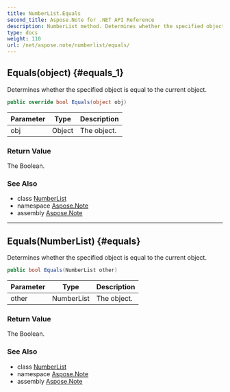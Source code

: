 ```yaml
---
title: NumberList.Equals
second_title: Aspose.Note for .NET API Reference
description: NumberList method. Determines whether the specified object is equal to the current object
type: docs
weight: 110
url: /net/aspose.note/numberlist/equals/
---
```

## Equals(object) {#equals_1}

Determines whether the specified object is equal to the current object.

```csharp
public override bool Equals(object obj)
```

| Parameter | Type | Description |
| --- | --- | --- |
| obj | Object | The object. |

### Return Value

The Boolean.

### See Also

* class [NumberList](../)
* namespace [Aspose.Note](../../numberlist/)
* assembly [Aspose.Note](../../../)

---

## Equals(NumberList) {#equals}

Determines whether the specified object is equal to the current object.

```csharp
public bool Equals(NumberList other)
```

| Parameter | Type | Description |
| --- | --- | --- |
| other | NumberList | The object. |

### Return Value

The Boolean.

### See Also

* class [NumberList](../)
* namespace [Aspose.Note](../../numberlist/)
* assembly [Aspose.Note](../../../)


